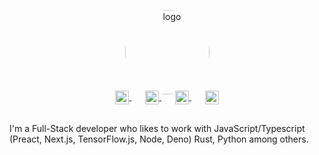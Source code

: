 <p align="center">
    <a href="https://www.google.com/search?q=Yeji+ITZY">
      <img width="135" src="https://igobot.hisashizaka.workers.dev/download.aspx?file=Zpxl8ZcpYl7i7wH1vL%2BlpUSJ3apTZ%2FhHkiMV7FC%2FdLVCvkVuYCVwVsCz6iwIS389&expiry=%2Fbf2J2GZIMgg9zJaDkQIxw%3D%3D&mac=e3d526c4f3be2794c59c0cedee296d904738521df39edb7f3f311dbc6929a877" alt="logo" style="border: 1px; border-radius: 50%;" />
    </a>
  </p>
  
  <p align="center" style="margin: -20px 0 30px">
     <a href="https://twitter.com/aralroca" target="_blank" style='margin-right:10px'>
      <img align="center" src="https://cdn.jsdelivr.net/npm/simple-icons@3.0.1/icons/twitter.svg" alt="twitter" height="22px" width="22px" />
    </a>
    &nbsp;&nbsp;
    <a href="https://stackoverflow.com/users/4467741/aral-roca" target="_blank" style='margin-right:10px'>
      <img align="center" src="https://cdn.jsdelivr.net/npm/simple-icons@3.0.1/icons/stackoverflow.svg" alt="stackoverflow" height="22px" width="22px" />
    </a>
    &nbsp;&nbsp;
    <a href="https://www.linkedin.com/in/aral-roca-gomez-3b536bb1/" target="_blank" style='margin-right:10px'>
      <img align="center" src="https://cdn.jsdelivr.net/npm/simple-icons@3.0.1/icons/linkedin.svg" alt="linkedin" height="22px" width="22px" />
    </a>
    &nbsp;&nbsp;
    <a href="mailto:contact@aralroca.com" target="_blank">
      <img align="center" src="https://cdn.jsdelivr.net/npm/simple-icons@3.0.1/icons/protonmail.svg" alt="email" height="22px" width="22px" />
    </a>
  </p>
  
  I'm a Full-Stack developer who likes to work with JavaScript/Typescript (Preact, Next.js, TensorFlow.js, Node, Deno) Rust, Python among others. 
  